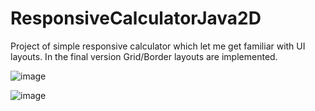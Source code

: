 # ResponsiveCalculatorJava2D
Project of simple responsive calculator which let me get familiar with UI layouts. In the final version Grid/Border layouts are implemented.

![image](https://user-images.githubusercontent.com/83671766/185736572-35d2a4d7-6d0c-486b-a140-e23e08b42274.png)


![image](https://user-images.githubusercontent.com/83671766/185736616-ff1dedf3-8674-4312-a3ba-c2a6bcc8671a.png)
